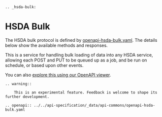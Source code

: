 ```eval_rst
.. _hsda-bulk:
```
# HSDA Bulk

The HSDA bulk protocol is defined by [openapi-hsda-bulk.yaml](../static/openapi-hsda-bulk.yaml). The details below show the available methods and responses. 

This is a service for handling bulk loading of data into any HSDA service, allowing each POST and PUT to be queued up as a job, and be run on schedule, or based upon other events.

You can also [explore this using our OpenAPI viewer](../_static/swagger/?url=../openapi-hsda-bulk.yaml). 

```eval_rst
.. warning::
    
    This is an experimental feature. Feedback is welcome to shape its further development.

```

```eval_rst
.. openapi:: ../../api-specification/_data/api-commons/openapi-hsda-bulk.yaml
```
